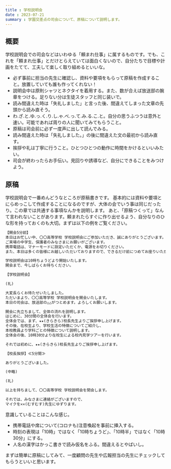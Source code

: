 ```yaml
---
title : 学校説明会
date : 2023-07-21
summary : 学園交差点の司会について、原稿について説明します。
---
```


## 概要

学校説明会での司会などはいわゆる「頼まれ仕事」に属するものです。でも、これを「頼まれ仕事」とだけとらえていては面白くないので、自分たちで目標や計画をたてて、工夫して楽しく取り組めるといいな。

- 必ず事前に担当の先生に確認し、資料や要項をもらって原稿を作成すること。放置していても誰も作ってくれない！
- 説明会中は原則シャツとネクタイを着用する。また、数が合えば放送部の腕章をつける。足りない分は生徒スタッフと同じ装いで。
- 読み間違えた時は「失礼しました」と言った後、間違えてしまった文章の先頭から読み直そう。
- わ.ざ.と.ゆ.っ.く.り.し.ゃ.べ.っ.て.み.る.こ.と。自分の思うふつうは意外と速い。可能であれば周りの人に聞いてみてもらうこと。
- 原稿は司会前に必ず一度声に出して読んでみる。
- 読み間違えた時は「失礼しました。」の後に間違えた文の最初から読み直す。
- 挨拶や礼は丁寧に行うこと。ひとつひとつの動作に時間をかけるといいみたい。
- 司会が終わったらお手伝い。見回りや誘導など、自分にできることをみつけよう。

## 原稿
学校説明会で一番めんどうなところが原稿書きです。
基本的には資料や要項とにらめっこして作成することになるのですが、大体の会でいう事は同じだったり。この章では共通する事項なんかを説明します。
あと、「原稿つくって」なんて言われないことがあります。頼まれたらすぐに作り出せるよう、自分なりのひな形を持っておくのも大切。まずは以下の例をご覧ください。

```txt title="学校説明会司会原稿(例)"
【開会5分前】
本日はお忙しい中、〇〇高等学校 学校説明会にご参加いただき、誠にありがとうございます。
ご来場の中学生、保護者のみなさまにお願いがございます。
携帯電話は、マナーモードに設定いただくか、電源をお切りください。
また、本日は多くの皆様にお越しいただいておりますので、できるだけ前につめてお座りいただきますよう、お願い致します。

学校説明会は10時ちょうどより開始いたします。
開会まで、今しばらくお待ちください。

【学校説明会】

(礼)

大変長らくお待たせいたしました。
ただいまより、〇〇高等学校 学校説明会を開会いたします。
本日の司会は、放送部の△△がつとめます。よろしくお願いします。

開会に先立ちまして、全体の流れを説明します。
はじめに、30分間の全体会を行います。
全体会では、まず、★★(きらきら)校長先生よりご挨拶申し上げます。
その後、在校生より、学校生活の特徴についてご紹介し、
本校教員より学科ごとの特徴について説明します。
全体会の後、10時30分より在校生による校内見学ツアーを行います。

それでは初めに、★★(きらきら)校長先生よりご挨拶申し上げます。

【校長挨拶】≪5分間≫

ありがとうございました。

(中略)

(礼)

以上を持ちまして、〇〇高等学校 学校説明会を閉会します。

それでは、みなさまに連絡がございますので、
マイクを✕✕(むすむす)先生にゆずります。
```

意識していることはこんな感じ。

  - 携帯電話や席について(コロナも)注意喚起を事前に挿入する。
  - 時刻の表現は「10時」ではなく「10時ちょうど」、「10時半」ではなく「10時30分」にする。
  - 人名の漢字はかっこ書きで読み仮名をふる。間違えるとやばいし。

まずは簡単に原稿にしてみて、一度顧問の先生や広報担当の先生にチェックしてもらうといいと思います。